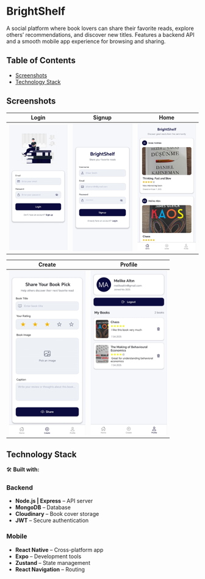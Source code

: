 # BrightShelf

A social platform where book lovers can share their favorite reads, explore others’ recommendations, and discover new titles. Features a backend API and a smooth mobile app experience for browsing and sharing.

## Table of Contents

- [Screenshots](#screenshots)
- [Technology Stack](#technology-stack)

## Screenshots

| Login                                                               | Signup                                                                | Home                                                                  |
| ------------------------------------------------------------------- | --------------------------------------------------------------------- | --------------------------------------------------------------------- |
| <img src="./mobile/assets/screenshots/screenshot.jpeg" width="200"> | <img src="./mobile/assets/screenshots/screenshot-1.jpeg" width="200"> | <img src="./mobile/assets/screenshots/screenshot-2.jpeg" width="200"> |

| Create                                                                | Profile                                                               |
| --------------------------------------------------------------------- | --------------------------------------------------------------------- |
| <img src="./mobile/assets/screenshots/screenshot-3.jpeg" width="200"> | <img src="./mobile/assets/screenshots/screenshot-4.jpeg" width="200"> |

## Technology Stack

🛠️ **Built with:**

### Backend

- **Node.js | Express** – API server
- **MongoDB** – Database
- **Cloudinary** – Book cover storage
- **JWT** – Secure authentication

### Mobile

- **React Native** – Cross-platform app
- **Expo** – Development tools
- **Zustand** – State management
- **React Navigation** – Routing
